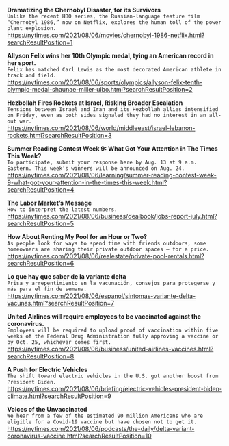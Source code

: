 **Dramatizing the Chernobyl Disaster, for its Survivors**\
`Unlike the recent HBO series, the Russian-language feature film “Chernobyl 1986,” now on Netflix, explores the human toll of the power plant explosion.`\
https://nytimes.com/2021/08/06/movies/chernobyl-1986-netflix.html?searchResultPosition=1

**Allyson Felix wins her 10th Olympic medal, tying an American record in her sport.**\
`Felix has matched Carl Lewis as the most decorated American athlete in track and field.`\
https://nytimes.com/2021/08/06/sports/olympics/allyson-felix-tenth-olympic-medal-shaunae-miller-uibo.html?searchResultPosition=2

**Hezbollah Fires Rockets at Israel, Risking Broader Escalation**\
`Tensions between Israel and Iran and its Hezbollah allies intensified on Friday, even as both sides signaled they had no interest in an all-out war.`\
https://nytimes.com/2021/08/06/world/middleeast/israel-lebanon-rockets.html?searchResultPosition=3

**Summer Reading Contest Week 9: What Got Your Attention in The Times This Week?**\
`To participate, submit your response here by Aug. 13 at 9 a.m. Eastern. This week’s winners will be announced on Aug. 24.`\
https://nytimes.com/2021/08/06/learning/summer-reading-contest-week-9-what-got-your-attention-in-the-times-this-week.html?searchResultPosition=4

**The Labor Market’s Message**\
`How to interpret the latest numbers.`\
https://nytimes.com/2021/08/06/business/dealbook/jobs-report-july.html?searchResultPosition=5

**How About Renting My Pool for an Hour or Two?**\
`As people look for ways to spend time with friends outdoors, some homeowners are sharing their private outdoor spaces — for a price.`\
https://nytimes.com/2021/08/06/realestate/private-pool-rentals.html?searchResultPosition=6

**Lo que hay que saber de la variante delta**\
`Prisa y arrepentimiento en la vacunación, consejos para protegerse y más para el fin de semana.`\
https://nytimes.com/2021/08/06/espanol/sintomas-variante-delta-vacunas.html?searchResultPosition=7

**United Airlines will require employees to be vaccinated against the coronavirus.**\
`Employees will be required to upload proof of vaccination within five weeks of the Federal Drug Administration fully approving a vaccine or by Oct. 25, whichever comes first.`\
https://nytimes.com/2021/08/06/business/united-airlines-vaccines.html?searchResultPosition=8

**A Push for Electric Vehicles**\
`The shift toward electric vehicles in the U.S. got another boost from President Biden.`\
https://nytimes.com/2021/08/06/briefing/electric-vehicles-president-biden-climate.html?searchResultPosition=9

**Voices of the Unvaccinated**\
`We hear from a few of the estimated 90 million Americans who are eligible for a Covid-19 vaccine but have chosen not to get it.`\
https://nytimes.com/2021/08/06/podcasts/the-daily/delta-variant-coronavirus-vaccine.html?searchResultPosition=10

